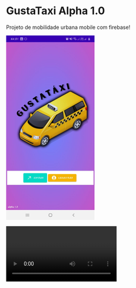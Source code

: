 <h1> GustaTaxi Alpha 1.0 </h1>
<p> Projeto de mobilidade urbana mobile com firebase! </p>

<img width="240" height="500" src="https://github.com/gustavodias24/GustaTaxi/blob/master/app/src/main/java/benicio/ufpa/gustauber/resources/print.jpeg" alt="print do app" />

<video
       src="https://github.com/gustavodias24/GustaTaxi/blob/master/app/src/main/java/benicio/ufpa/gustauber/resources/videoAplhaGustaTaxi.mp4"
       />






